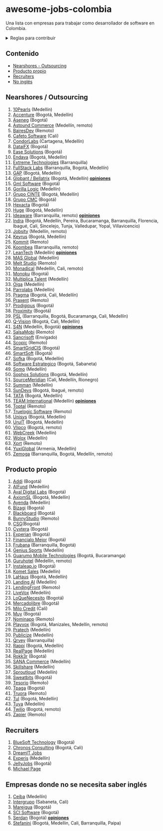 # awesome-jobs-colombia

Una lista con empresas para trabajar como desarrollador de software en Colombia.

<details>
  <summary>Reglas para contribuir</summary>
  
  ## Reglas 
  1. Si la empresa desarrolla principalmente para otras compañías, se debe colocar en categoría "Nearshore" (nearshore para esta lista se puede tomar como sinónimo de "outsourcing" o "agencia")
  2. Sólo agregar empresas con página de Careers o en su defecto con vacantes posteadas regularmente por LinkedIn. Esto se hace con el fin de mantener en este listado empresas que esten contratando regularmente, así se mantendrá vigente por más tiempo y es más útil para los devs que la visiten.
 3. Los PRs se pueden realizar por medio de "patches" o creando nuevas ramas y haciendo merge request.
 4. Si se tienen dudas respecto a algo por agregar/modificar se puede crear un issue. O hacer directamente el cambio + PR; dentro del PR se discutirá la duda. 
     
</details>

## Contenido

- [Nearshores - Outsourcing](#nearshores)
- [Producto propio](#producto-propio)
- [Recruiters](#recruiters)
- [No inglés](#empresas-donde-no-se-necesita-saber-inglés)

## Nearshores / Outsourcing

1. [10Pearls](https://10pearls.com/join-our-team/) (Medellín)
1. [Accenture](https://www.accenture.com/co-es/careers/jobsearch?jk=&sb=1)
   (Bogotá, Medellín)
1. [Aseneg](https://www.aseneg.com/ofertas-laborales/) (Bogotá)
1. [Astound Commerce](https://careers.astoundcommerce.com/vacancies/all/medellin-remote/)
   (Medellín, remoto)
1. [BairesDev](https://www.bairesdev.com/careers/) (Remoto)
1. [Cafeto Software](https://www.linkedin.com/company/cafeto-software/jobs/)
   (Cali)
1. [CondorLabs](https://condorlabs.io/hiring) (Cartagena, Medellín)
1. [DataiFX](https://www.linkedin.com/company/dataifx/jobs/) (Bogotá)
1. [Ease Solutions](https://apply.workable.com/ease-solutions-pte-ltd/) (Bogotá)
1. [Endava](https://endava.taleo.net/careersection/2/jobsearch.ftl?location1=236105011023&jobfield1=-1)
   (Bogotá, Medellín)
1. [Extreme Technologies](https://www.linkedin.com/company/extreme-technologies-s-a-/jobs/)
   (Barranquilla)
1. [FullStack Labs](https://apply.workable.com/fullstack-labs/) (Barranquilla,
   Bogotá, Medellín)
1. [GAP](https://www.growthaccelerationpartners.com/careers/job-listings/)
   (Bogotá, Medellín)
1. [Globant / Bellatrix](https://www.globant.com/careers) (Bogotá, Medellín)
   [**opiniones**](https://github.com/suarezafelipe/awesome-jobs-colombia/wiki/Globant)
1. [Gml Software](https://www.gmlsoftware.com/trabaje-nostros/) (Bogotá)
1. [Gorilla Logic](https://gorillalogic.secure.force.com/Careers) (Medellín)
1. [Grupo CINTE](https://grupocinte.com/vacantes/) (Bogotá, Medellín)
1. [Grupo CMC](https://www.grupocmc.co/trabaja-con-nosotros/) (Bogotá)
1. [Hexacta](http://careers.hexacta.com/) (Bogotá)
1. [Huge](https://www.hugeinc.com/careers/jobs) (Bogotá, Medellín)
1. [Ideaware](https://ideaware.co/careers/) (Barranquilla, remoto)
   [**opiniones**](https://github.com/suarezafelipe/awesome-jobs-colombia/wiki/Ideaware)
1. [Indra](https://www.indracompany.com/es/trabajar-indra-2) (Bogotá, Medellín,
   Pereira, Bucaramanga, Barranquilla, Florencia, Ibagué, Cali, Sincelejo,
   Tunja, Valledupar, Yopal, Villavicencio)
1. [Jobsity](https://www.jobsity.com/careers) (Medellín, remoto)
1. [Keyrus](https://www.keyrus.com/en/job-offers-and-internships/) (Bogotá,
   Medellín)
1. [Kommit](https://kommit.co/home) (Remoto)
1. [Koombea](https://www.koombea.com/careers/#See%20Open%20Positions)
   (Barranquilla, remoto)
1. [LeanTech](https://lssdevelopment.typeform.com/to/Gea9dt) (Medellín)
   [**opiniones**](https://github.com/suarezafelipe/awesome-jobs-colombia/wiki/Lean-Teach)
1. [MAS Global](https://masglobalconsulting.applytojob.com/) (Medellín)
1. [Melt Studio](https://www.meltstudio.co/jobs) (Remoto)
1. [Monadical](https://monadical.com/team.html#join) (Medellín, Cali, remoto)
1. [Monoku](https://monoku.recruiterbox.com/) (Bogotá)
1. [Multiplica Talent](https://www.multiplicatalent.com/quiero-trabajo/) (Medellín)
1. [Oiga](https://oiga.com/careers) (Medellín)
1. [Parrolabs](https://www.parrolabs.com/careers/) (Medellín)
1. [Pragma](https://www.pragma.com.co/trabaja-con-nosotros) (Bogotá, Cali,
   Medellín)
1. [Praxent](https://praxent.com/careers) (Remoto)
1. [Prodigious](https://by.prodigious.com/careers/) (Bogotá)
1. [Proximity](https://www.proximity.com.co/equipo-unete) (Bogotá)
1. [PSL](https://www.pslcorp.com/careers/) (Barranquilla, Bogotá, Bucaramanga,
   Cali, Medellín)
1. [Q-Vision](https://qvisiontechnologies.com/unete/) (Bogotá, Cali, Medellín)
1. [S4N](https://jobs.lever.co/s4n) (Medellín, Bogotá)
   [**opiniones**](https://github.com/suarezafelipe/awesome-jobs-colombia/wiki/S4N)
1. [SalsaMobi](https://salsamobi.com/careers/) (Remoto)
1. [Sancrisoft](https://www.sancrisoft.com/careers) (Envigado)
1. [Scopic](https://scopicsoftware.com/careers/) (Remoto)
1. [SmartGridCIS](http://smartgridcis.com/about/careers/) (Bogotá)
1. [SmartSoft](https://www.linkedin.com/company/smartsoft-colombia/jobs/)
   (Bogotá)
1. [Sofka](https://www.sofka.com.co/es/trabaja_con_nosotros_registro/) (Bogotá,
   Medellín)
1. [Software Estrategico](https://softwareestrategico.com/sefeliz/#trabaja_con_nosotros)
   (Bogotá, Sabaneta)
1. [Somo](https://www.somoglobal.com/jobs/open) (Medellín)
1. [Sophos Solutions](https://sophossolutions.com/trabaja-con-nosotros/)
   (Bogotá, Medellín)
1. [SourceMeridian](https://sourcemeridian.com/work-with-us/) (Cali, Medellín,
   Rionegro)
1. [Summan](https://www.summan.com/trabaja-con-nosotros/) (Medellín)
1. [SunDevs](https://sundevs.com/careers/) (Bogotá, Ibagué, remoto)
1. [TATA](https://ibegin.tcs.com/iBegin/) (Bogotá, Medellín)
1. [TEAM International](https://www.teaminternational.com/careers/) (Medellín)
   [**opiniones**](https://github.com/suarezafelipe/awesome-jobs-colombia/wiki/Team-International)
1. [Toptal](https://www.toptal.com/careers#positions) (Remoto)
1. [Truelogic Software](https://boards.greenhouse.io/truelogic) (Remoto)
1. [Unisys](https://unisys.wd5.myworkdayjobs.com/External/3/refreshFacet/318c8bb6f553100021d223d9780d30be)
   (Bogotá, Medellín)
1. [UruIT](https://uruit.com/careers) (Bogotá, Medellín)
1. [Vlipco](https://www.vlipco.com/careers) (Bogotá, remoto)
1. [WebCreek](https://webcreek.com/en/careers/) (Medellín)
1. [Wolox](https://wolox.recruitee.com/) (Medellín)
1. [Xprt](https://www.xprt.io/careers) (Remoto)
1. [YuxiGlobal](https://www.yuxiglobal.com/careers) (Armenia, Medellín)
1. [Zemoga](https://www.zemoga.com/jobs) (Barranquilla, Bogotá, Medellín,
   remoto)

## Producto propio

1. [Addi](https://jobs.lever.co/addi) (Bogotá)
1. [AIFund](https://aifund.ai/careers/) (Medellín)
1. [Aval Digital Labs](https://www.linkedin.com/company/avaldigitallabs/jobs/)
   (Bogotá)
1. [AxiomSL](https://apply.workable.com/axiomsl/) (Bogotá, Medellín)
1. [Ayenda](https://ayenda.recruitee.com/) (Medellín)
1. [Bizagi](https://apply.workable.com/bizagi/) (Bogotá)
1. [Blackboard](https://careers.blackboard.com/careers) (Bogotá)
1. [BunnyStudio](https://weare.bunnystudio.com/careers/) (Remoto)
1. [CSG](https://careers.csgi.com/search-results?qcountry=Colombia)(Bogotá)
1. [Cyxtera](https://usr58.dayforcehcm.com/CandidatePortal/en-US/cyxtera?l=90)
   (Bogotá)
1. [Experian](https://experian.referrals.selectminds.com/) (Bogotá)
1. [Financialo Mejor](https://www.linkedin.com/company/financialo-mejor/jobs/)
   (Bogotá)
1. [Frubana](https://jobs.lever.co/frubana?) (Barranquilla, Bogotá)
1. [Genius Sports](https://boards.greenhouse.io/geniussports) (Medellín)
1. [Guarumo Mobile Technologies](https://www.linkedin.com/company/guarumo/jobs/)
   (Bogotá, Bucaramanga)
1. [Guruhotel](https://guruhotel.com/en/trabaja-con-nosotros/#contact-form)
   (Medellín, remoto)
1. [Instaleap.io](https://instaleap.io/careers) (Bogotá)
1. [Komet Sales](https://www.kometsales.com/pages/careers) (Medellín)
1. [LaHaus](https://apply.workable.com/lahaus/) (Bogotá, Medellín)
1. [Landing AI](https://landing.ai/careers/) (Medellín)
1. [LendingFront](https://lendingfront.com/contact/) (Remoto)
1. [LiveVox](https://jobs.jobvite.com/livevox/search?l=CO-MD+-+COL-HQ-Medellin&c=)
   (Medellín)
1. [LoQueNecesito](https://www.linkedin.com/company/loquenecesito-co/jobs/)
   (Bogotá)
1. [Mercadolibre](https://jobs.mercadolibre.com/go/Colombia/7785700/) (Bogotá)
1. [Milo Credit](https://jobs.lever.co/milocredit) (Cali)
1. [Muy](https://home.muy.com.co/#/trabajaconnosotros) (Bogotá)
1. [Nominapp](https://nominapp.com/vacantes) (Remoto)
1. [Playvox](http://jobs.playvox.com/) (Bogotá, Manizales, Medellín, remoto)
1. [Pratech](https://www.pratechgroup.com/trabaja-en-pratech/) (Medellín)
1. [Publicize](https://publicize.co/careers/) (Medellín)
1. [Qrvey](https://qrvey.com/careers) (Barranquilla)
1. [Rappi](https://www.rappi.com/jobs/) (Bogotá, Medellín)
1. [RealPage](https://careers-realpage.icims.com/jobs/search?ss=1&searchRelation=keyword_all&searchCompany=1145)
   (Medellín)
1. [Rokk3r](https://apply.workable.com/rokk3r/) (Bogotá)
1. [SANA Commerce](https://www.sana-commerce.com/jobs/) (Medellín)
1. [Skillshare](https://jobs.lever.co/skillshare) (Medellín)
1. [Sproutloud](https://sproutloud.applytojob.com/apply) (Medellín)
1. [Sweatbits](https://sweatbits.co/platform/work_with_us) (Bogotá)
1. [Tesorio](https://jobs.lever.co/tesorio/) (Remoto)
1. [Tpaga](https://tpaga.co/) (Bogotá)
1. [Truora](https://www.truora.com/careers) (Remoto)
1. [Tul](https://tul.com.co/jobs/) (Bogotá, Medellín)
1. [Tuya](https://www.linkedin.com/company/tuya-s-a/jobs/) (Medellín)
1. [Twilio](https://www.twilio.com/company/jobs#open-positions) (Bogotá, remoto)
1. [Zapier](https://zapier.com/jobs/#job-openings) (Remoto)

## Recruiters

1. [BlueSoft Technology](http://www.bluesoft.com.co/html/oportunidades.html)
   (Bogotá)
1. [Chronos Consulting](https://www.chronosconsulting.com/job-offers/colombia/)
   (Bogotá, Cali)
1. [DreamIT Jobs](https://dreamitjobs.net/)
1. [Experis](http://www.experis.co/wps/portal/experis/co/inicio) (Medellín)
1. [JellyJobs](https://jellyjob.com/empleo/) (Bogotá)
1. [Michael Page](https://www.michaelpage.com.co/job-search)

## Empresas donde no se necesita saber inglés

1. [Ceiba](https://www.linkedin.com/company/ceiba-software-house/jobs/)
   (Medellín)
1. [Intergrupo](https://intergrupo.com/vacantes/) (Sabaneta, Cali)
1. [Mareigua](https://www.mareigua.co/es/ofertas-laborales/) (Bogotá)
1. [SCI Software](https://www.linkedin.com/in/sci-software-development-sas-252718b4/detail/recent-activity/shares/)
   (Bogotá)
1. [Serdan](http://ofertaslaborales.serdan.com.co/?O=Index.Ofertas) (Bogotá)
   [**opiniones**](https://github.com/suarezafelipe/awesome-jobs-colombia/wiki/Serdan)
1. [Stefanini](https://jobs.kenoby.com/stefanini-colombia) (Bogotá, Medellin,
   Cali, Barranquilla, Paipa)
